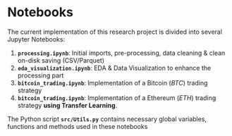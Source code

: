 # Notebooks

The current implementation of this research project is divided into several Jupyter Notebooks:

1. **`processing.ipynb`**: Initial imports, pre-processing, data cleaning & clean on-disk saving (CSV/Parquet)
2. **`eda_visualization.ipynb`**: EDA & Data Visualization to enhance the processing part
3. **`bitcoin_trading.ipynb`**: Implementation of a Bitcoin (*BTC*) trading strategy
3. **`bitcoin_trading.ipynb`**: Implementation of a Ethereum (*ETH*) trading strategy **using Transfer Learning**.

The Python script **`src/Utils.py`** contains necessary global variables, functions and methods used in these notebooks